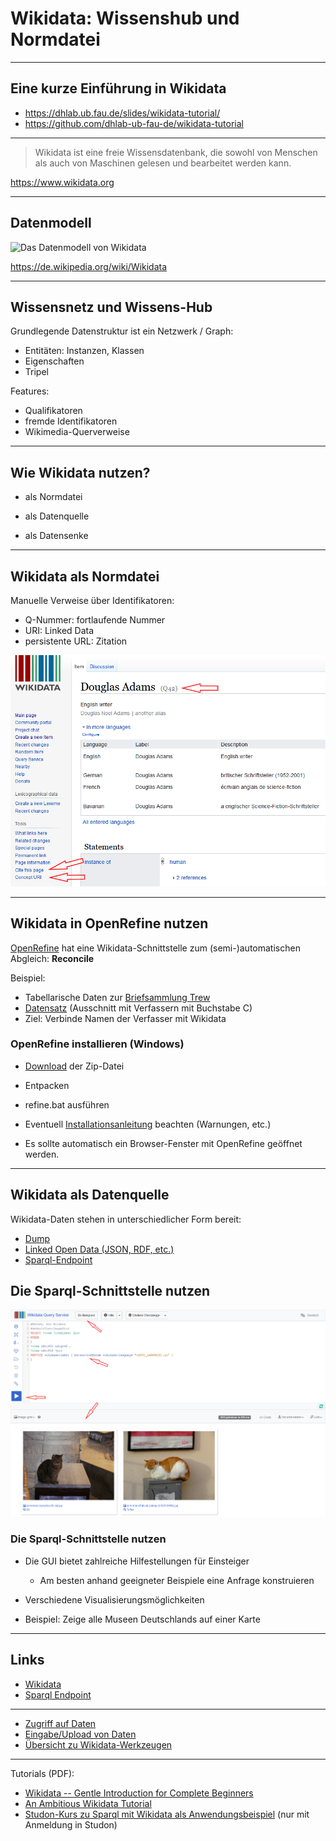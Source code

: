 # Wikidata: Wissenshub und Normdatei 

- - - 

## Eine kurze Einführung in Wikidata


- https://dhlab.ub.fau.de/slides/wikidata-tutorial/
- https://github.com/dhlab-ub-fau-de/wikidata-tutorial

---


> Wikidata ist eine freie Wissensdatenbank, die sowohl von Menschen als auch von Maschinen gelesen und bearbeitet werden kann. 

https://www.wikidata.org


---


## Datenmodell

![Das Datenmodell von Wikidata](https://upload.wikimedia.org/wikipedia/commons/thumb/1/10/Datamodel_in_Wikidata_de.svg/500px-Datamodel_in_Wikidata_de.svg.png)

https://de.wikipedia.org/wiki/Wikidata


---


## Wissensnetz und Wissens-Hub

Grundlegende Datenstruktur ist ein Netzwerk / Graph:
- Entitäten: Instanzen, Klassen
- Eigenschaften
- Tripel

Features:
- Qualifikatoren
- fremde Identifikatoren
- Wikimedia-Querverweise

---


## Wie Wikidata nutzen?

- als Normdatei

- als Datenquelle

- als Datensenke


---


## Wikidata als Normdatei

Manuelle Verweise über Identifikatoren:

- Q-Nummer: fortlaufende Nummer
- URI: Linked Data
- persistente URL: Zitation


> > >


![Der Screenshot zeigt, wo sich die verschiedenen Identifikatoren auf einer Entitäten-Seite befinden.](where_to_find_ids.png)


---


## Wikidata in OpenRefine nutzen

[OpenRefine](https://openrefine.org) hat eine Wikidata-Schnittstelle zum (semi-)automatischen Abgleich: **Reconcile**

Beispiel: 
- Tabellarische Daten zur [Briefsammlung Trew](https://ub.fau.de/sammlungen/digitale-sammlungen/#collapse_12015) 
- [Datensatz](trew_verfasser_c.csv) (Ausschnitt mit Verfassern mit Buchstabe C)
- Ziel: Verbinde Namen der Verfasser mit Wikidata


> > >


### OpenRefine installieren (Windows)

- [Download](https://openrefine.org/download.html) der Zip-Datei
- Entpacken
- refine.bat ausführen
- Eventuell [Installationsanleitung](https://github.com/OpenRefine/OpenRefine/wiki/Installation-Instructions) beachten (Warnungen, etc.)

- Es sollte automatisch ein Browser-Fenster mit OpenRefine geöffnet werden.


---


## Wikidata als Datenquelle

Wikidata-Daten stehen in unterschiedlicher Form bereit:

- [Dump](https://www.wikidata.org/wiki/Wikidata:Database_download)
- [Linked Open Data (JSON, RDF, etc.)](https://www.wikidata.org/wiki/Wikidata:Data_access#Linked_Data_interface)
- [Sparql-Endpoint](https://query.wikidata.org)


> > >



## Die Sparql-Schnittstelle nutzen

![Die Sparql-Schnittstelle von Wikidata umfasst eine komfortable graphische Benutzeroberfläche](query_interface.png)


> > >


### Die Sparql-Schnittstelle nutzen

- Die GUI bietet zahlreiche Hilfestellungen für Einsteiger
  - Am besten anhand geeigneter Beispiele eine Anfrage konstruieren
- Verschiedene Visualisierungsmöglichkeiten

- Beispiel: Zeige alle Museen Deutschlands auf einer Karte


---


## Links 



- [Wikidata](https://www.wikidata.org)
- [Sparql Endpoint](https://query.wikidata.org/)

- - -

- [Zugriff auf Daten](https://www.wikidata.org/wiki/Wikidata:Data_access/de)
- [Eingabe/Upload von Daten](https://www.wikidata.org/wiki/Wikidata:Data_donation/de)
- [Übersicht zu Wikidata-Werkzeugen](https://www.wikidata.org/wiki/Wikidata:Tools)

- - -

Tutorials (PDF):
- [Wikidata -- Gentle Introduction for Complete Beginners](https://upload.wikimedia.org/wikipedia/commons/5/5c/Wikidata_-_A_Gentle_Introduction_for_Complete_Beginners_%28Estonia_2017%29.pdf)
- [An Ambitious Wikidata Tutorial](https://upload.wikimedia.org/wikipedia/commons/3/3f/An_Ambitious_Wikidata_Tutorial.pdf)
- [Studon-Kurs zu Sparql mit Wikidata als Anwendungsbeispiel](https://www.studon.fau.de/pg570378_2798870.html) (nur mit Anmeldung in Studon)


